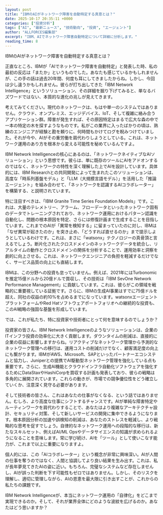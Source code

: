 ```yaml
---
layout: post
title: "IBMのAIがネットワーク障害を自動特定する真意とは？"
date: 2025-10-17 20:35:11 +0000
categories: ["投資分析"]
tags: ["AI", "最新ニュース", "技術動向", "投資", "エージェント"]
author: "ALLFORCES編集部"
excerpt: "IBM、AIでネットワーク障害自動特定について詳細に分析します。"
reading_time: 8
---
```


IBMのAIがネットワーク障害を自動特定する真意とは？

正直なところ、IBMが「AIでネットワーク障害を自動特定」と発表した時、私の最初の反応は「またか」というものでした。あなたも感じているかもしれませんが、この手の話は過去20年間、何度も耳にしてきましたからね。しかし、今回は少し違うかもしれません。彼らが打ち出してきた「IBM Network Intelligence」というソリューション、その詳細を掘り下げてみると、単なるバズワードではない、本質的な進化の兆しが見えてきます。

考えてみてください。現代のネットワークは、もはや単一のシステムではありません。クラウド、オンプレミス、エッジデバイス、IoT、そして複雑に絡み合うアプリケーション群。障害が発生すれば、その原因特定はまるで広大な森の中で一本の特定の木を探すようなものです。私がこの業界に入ったばかりの頃は、熟練のエンジニアが経験と勘を頼りに、何時間もかけてログを睨みつけていました。それが今や、AIがその重労働を肩代わりしようとしている。これは、ネットワーク運用のあり方を根本から変える可能性を秘めているんですよ。

IBM Network Intelligenceの核心にあるのは、「ネットワークネイティブなAIソリューション」という思想です。彼らは、単に既存のツールにAIをアドオンするのではなく、ネットワークの特性を深く理解した上でAIを設計しています。具体的には、IBM Researchとの共同開発によって生まれたこのソリューションは、高度な「時系列基盤モデル」と「LLM（大規模言語モデル）」を活用した「推論エージェント」を組み合わせて、「ネットワークを認識するAIコラボレーター」を構築する、と説明されています。

特に注目すべきは、「IBM Granite Time Series Foundation Models」です。これは、大量のテレメトリー、アラーム、フローデータといったネットワーク固有のデータでトレーニングされており、ネットワーク運用におけるパターン認識を自動化し、問題の根本原因を特定、さらには修復計画まで生成することを目指しています。これまでのAIが「異常を検知する」に留まっていたのに対し、IBMは「なぜ異常が起きたのか」を突き止め、「どうすれば直せるのか」まで提示しようとしているわけです。これは、まさに「watsonx」テクノロジーの真骨頂と言えるでしょう。断片化されたクロスドメインのネットワークデータを統合し、リアルタイムの動作とクロスドメインの関係を分析することで、運用効率と洞察を劇的に向上させる。これは、ネットワークエンジニアの負担を軽減するだけでなく、サービス品質の向上にも直結します。

IBMは、この分野への投資も怠っていません。例えば、2021年にはTurbonomicを推定15億ドルから20億ドルで買収し、その技術は「IBM SevOne Network Performance Management」に貢献しています。これは、彼らがこの領域を戦略的に重要視している証拠です。さらに、IBMの生成AI事業はすでに75億ドルを超え、同社の収益の約10%を占めるまでになっています。watsonxエージェントプラットフォームやRed Hatソフトウェアポートフォリオへの継続的な投資も、このAI戦略の強固な基盤を形成しています。

では、これが私たち、特に投資家や技術者にとって何を意味するのでしょうか？

投資家の皆さん、IBM Network Intelligenceのようなソリューションは、企業のITインフラ投資の効率化に大きく貢献します。ダウンタイムの削減は、直接的に企業の収益に影響しますからね。リアクティブなネットワーク管理から予測的なネットワーク管理への移行は、運用コストの削減だけでなく、顧客満足度の向上にも繋がります。IBMがAWS、Microsoft、SAPといったパートナーエコシステムと協力し、Juniperとの提携でAI駆動型ネットワーク管理を強化している点も重要です。さらに、生成AI機能とクラウドインフラ自動化ソフトウェアを強化するためにDataStaxやHashiCorpを買収する計画も発表しており、彼らの戦略は多角的に展開されています。これらの動きが、市場での競争優位性をどう確立していくか、注意深く見守る必要があります。

そして技術者の皆さん、これはあなたの仕事がなくなる、という話ではありません。むしろ、より高度な仕事にシフトするチャンスです。AIが単純な障害特定やルーティンワークを肩代わりすることで、あなたはより複雑なアーキテクチャ設計、セキュリティ対策、そして新しいサービスの開発に集中できるようになります。根本原因分析の加速や誤検知の削減は、あなたのストレスを軽減し、より戦略的な思考を促すでしょう。自律的なネットワーク運用への段階的な移行は、新たなスキルセット、例えばAI/ML Opsやデータサイエンスの知識が求められるようになることを意味します。常に学び続け、AIを「ツール」として使いこなす能力が、これまで以上に重要になりますよ。

個人的には、この「AIコラボレーター」という概念が非常に興味深い。AIが人間の仕事を奪うのではなく、人間と協調してより良い結果を生み出す。これは、私が長年夢見てきたAIの姿に近い。もちろん、完璧なシステムなど存在しませんし、AIが誤った判断を下す可能性もゼロではありません。しかし、そのリスクを理解し、適切に管理しながら、AIの恩恵を最大限に引き出すことが、これからの私たちの課題です。

IBM Network Intelligenceが、本当にネットワーク運用の「自律化」をどこまで実現できるのか。そして、それが業界全体にどのような波紋を広げるのか。あなたはどう思いますか？

